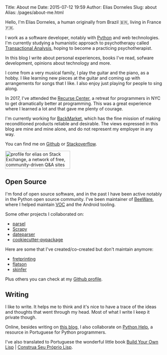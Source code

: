 Title: About me
Date: 2015-07-12 19:59
Author: Elias Dorneles
Slug: about
Alias: /pages/about-me.html

Hello, I'm Elias Dorneles, a human originally from Brazil 🇧🇷️, living in France 🇫🇷️.

I work as a software developer, notably with [Python](https://www.python.org)
and web technologies. I'm currently studying a humanistic approach to
psychotherapy called [Transactional
Analysis](https://www.goodtherapy.org/learn-about-therapy/types/transactional-analysis),
hoping to become a practicing psychotherapist.

In this blog I write about personal experiences, books I've read, sofware
development, opinions about technology and more.

I come from a very musical family, I play the guitar and the piano, as a hobby.
I like learning new pieces at the guitar and coming up with arrangements for
songs that I like. I also enjoy just playing for people to sing along.

In 2017, I've attended the [Recurse Center](https://www.recurse.com), a retreat
for programmers in NYC to get dramatically better at programming. This was a
great experience where I learned a lot and that gave me plenty of courage.

I'm currently working for [BackMarket](https://www.backmarket.fr), which has
the fine mission of making reconditioned products reliable and desirable. The
views expressed in this blog are mine and mine alone, and do not represent my
employer in any way.

You can find me on [Github](https://github.com/eliasdorneles) or [Stackoverflow](https://stackoverflow.com/users/149872/elias?tab=profile).

<a href="https://stackexchange.com/users/50263">
<img src="https://stackexchange.com/users/flair/50263.png?theme=clean" width="208" height="58" alt="profile for elias on Stack Exchange, a network of free, community-driven Q&amp;A sites" title="profile for elias on Stack Exchange, a network of free, community-driven Q&amp;A sites" /></a>


## Open Source

I'm fond of open source software, and in the past I have been active notably in the Python open source community. I've been maintainer of [BeeWare](https://pybee.org), where I helped maintain [VOC](https://github.com/pybee/voc) and the Android tooling.

Some other projects I collaborated on:

* [parsel](https://github.com/scrapy/parsel)
* [Scrapy](https://www.scrapy.org)
* [dateparser](https://github.com/scrapinghub/dateparser)
* [cookiecutter-pypackage](https://github.com/audreyr/cookiecutter-pypackage)

Here are some that I've created/co-created but don't maintain anymore:

* [fretprinting](https://github.com/eliasdorneles/fretprinting)
* [flatson](https://github.com/scrapinghub/flatson)
* [skinfer](https://github.com/scrapinghub/skinfer)

Plus others you can check at my [Github profile](https://github.com/eliasdorneles).


## Writing

I like to write. It helps me to think and it's nice to have a trace of the
ideas and thoughts that went through my head. Most of what I write I keep it
private though.

Online, besides writing on [this blog](/), I also collaborate on [Python
Help](https://pythonhelp.wordpress.com), a resource in Portuguese for Python
programmers.

I've also translated to Portuguese the wonderful little book
[Build Your Own Lisp](http://buildyourownlisp.com)
|
[Construa Seu Próprio Lisp](https://construa-seu-proprio-lisp.herokuapp.com/).
